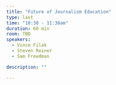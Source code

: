 ```yaml
---
title: "Future of Journalism Education"
type: last
time: "10:30 - 11:30am"
duration: 60 min
room: TBD
speakers:
  - Vince Filak
  - Steven Reiner
  - Sam Freedman

description: ""

---
```

